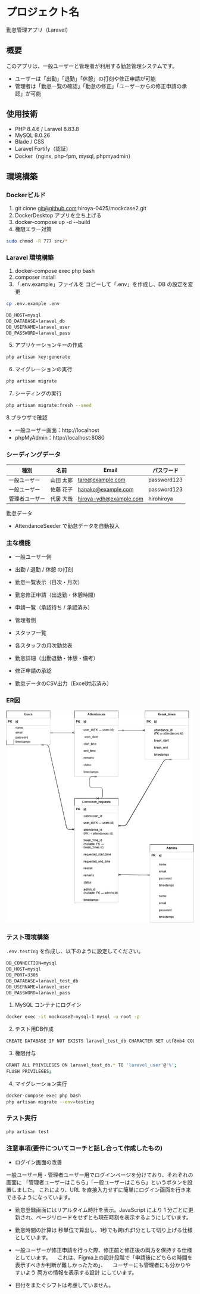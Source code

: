 # プロジェクト名
勤怠管理アプリ（Laravel）

## 概要
このアプリは、一般ユーザーと管理者が利用する勤怠管理システムです。
- ユーザーは「出勤」「退勤」「休憩」の打刻や修正申請が可能
- 管理者は「勤怠一覧の確認」「勤怠の修正」「ユーザーからの修正申請の承認」が可能

## 使用技術
- PHP 8.4.6 / Laravel 8.83.8
- MySQL 8.0.26
- Blade / CSS
- Laravel Fortify（認証）
- Docker（nginx, php-fpm, mysql, phpmyadmin）

## 環境構築

### Dockerビルド
1. git clone git@github.com:hiroya-0425/mockcase2.git
2. DockerDesktop アプリを立ち上げる
3. docker-compose up -d --build
4. 権限エラー対策
```bash
sudo chmod -R 777 src/*
```


### Laravel 環境構築

1. docker-compose exec php bash
2. composer install
3. 「.env.example」ファイルを コピーして「.env」を作成し、DB の設定を変更
```bash
cp .env.example .env
```
```env
DB_HOST=mysql
DB_DATABASE=laravel_db
DB_USERNAME=laravel_user
DB_PASSWORD=laravel_pass
```
5. アプリケーションキーの作成
```bash
php artisan key:generate
```
6. マイグレーションの実行
```bash
php artisan migrate
```
7. シーディングの実行
```bash
php artisan migrate:fresh --seed
```
8.ブラウザで確認
- 一般ユーザー画面：http://localhost
- phpMyAdmin：http://localhost:8080

### シーディングデータ
| 種別       | 名前     | Email                   | パスワード    |
|------------|----------|-------------------------|---------------|
| 一般ユーザー | 山田 太郎 | taro@example.com        | password123   |
| 一般ユーザー | 佐藤 花子 | hanako@example.com      | password123   |
| 管理者ユーザー | 代居 大哉 | hiroya-ydh@example.com | hirohiroya    |

勤怠データ
- AttendanceSeeder で勤怠データを自動投入

### 主な機能
- 一般ユーザー側

 - 出勤 / 退勤 / 休憩 の打刻
 - 勤怠一覧表示（日次・月次）
 - 勤怠修正申請（出退勤・休憩時間）
 - 申請一覧（承認待ち / 承認済み）

- 管理者側

 - スタッフ一覧
 - 各スタッフの月次勤怠表
 - 勤怠詳細（出勤退勤・休憩・備考）
 - 修正申請の承認
 - 勤怠データのCSV出力（Excel対応済み）

### ER図

![ER図](./src/docs/ERD.png)

### テスト環境構築
`.env.testing` を作成し、以下のように設定してください。
```env
DB_CONNECTION=mysql
DB_HOST=mysql
DB_PORT=3306
DB_DATABASE=laravel_test_db
DB_USERNAME=laravel_user
DB_PASSWORD=laravel_pass
```
1. MySQL コンテナにログイン
```bash
docker exec -it mockcase2-mysql-1 mysql -u root -p
```
2. テスト用DB作成
```bash
CREATE DATABASE IF NOT EXISTS laravel_test_db CHARACTER SET utf8mb4 COLLATE utf8mb4_unicode_ci;
```
3. 権限付与
```bash
GRANT ALL PRIVILEGES ON laravel_test_db.* TO 'laravel_user'@'%';
FLUSH PRIVILEGES;
```
4. マイグレーション実行
```bash
docker-compose exec php bash
php artisan migrate --env=testing
```

### テスト実行
```bash
php artisan test
```
### 注意事項(要件についてコーチと話し合って作成したもの)
- ログイン画面の改善

一般ユーザー用・管理者ユーザー用でログインページを分けており、それぞれの画面に
「管理者ユーザーはこちら」「一般ユーザーはこちら」というボタンを設置しました。
これにより、URL を直接入力せずに簡単にログイン画面を行き来できるようになっています。
- 勤怠登録画面にはリアルタイム時計を表示。JavaScript により 1 分ごとに更新され、ページリロードをせずとも現在時刻を表示するようにしています。
- 勤怠時間の計算は 秒単位で算出し、1秒でも跨げば1分として切り上げる仕様としています。
- 一般ユーザーが修正申請を行った際、修正前と修正後の両方を保持する仕様としています。
　これは、Figma上の設計段階で「申請後にどちらの時間を表示すべきか判断が難しかったため」、
　ユーザーにも管理者にも分かりやすいよう 両方の情報を表示する設計 にしています。

- 日付をまたぐシフトは考慮していません。